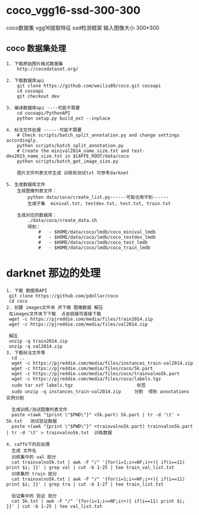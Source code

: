 # coco_vgg16-ssd-300-300
  coco数据集 vgg16提取特征 ssd检测框架 输入图像大小 300*300
 
## coco 数据集处理 

    1. 下载原始图片格式数据集 
        http://cocodataset.org/

    2. 下载数据库api
        git clone https://github.com/weiliu89/coco.git cocoapi
        cd cocoapi
        git checkout dev
        
    3. 编译数据库api ----可能不需要
        cd cocoapi/PythonAPI
        python setup.py build_ext --inplace
        
    4. 标注文件处理 ------可能不需要
        # Check scripts/batch_split_annotation.py and change settings accordingly.
        python scripts/batch_split_annotation.py
        # Create the minival2014_name_size.txt and test-dev2015_name_size.txt in $CAFFE_ROOT/data/coco
        python scripts/batch_get_image_size.py
        
        图片文件列表文件生成 训练和测试txt 可参考darknet
        
    5. 生成数据库文件
        生成图像列表文件：
            python data/coco/create_list.py------可能也用不到------ 
            生成子集  minival.txt, testdev.txt, test.txt, train.txt
            
        生成对应的数据库：
            ./data/coco/create_data.sh
            得到：
                #   - $HOME/data/coco/lmdb/coco_minival_lmdb
                #   - $HOME/data/coco/lmdb/coco_testdev_lmdb
                #   - $HOME/data/coco/lmdb/coco_test_lmdb
                #   - $HOME/data/coco/lmdb/coco_train_lmdb
# darknet 那边的处理
    1. 下载 数据库API
     git clone https://github.com/pdollar/coco
     cd coco
    2. 创建 images文件夹 并下载 图像数据 解压
     在images文件夹下下载  点击链接可直接下载
     wget -c https://pjreddie.com/media/files/train2014.zip
     wget -c https://pjreddie.com/media/files/val2014.zip

     解压
     unzip -q train2014.zip
     unzip -q val2014.zip
    3. 下载标注文件等
      cd ..
      wget -c https://pjreddie.com/media/files/instances_train-val2014.zip
      wget -c https://pjreddie.com/media/files/coco/5k.part
      wget -c https://pjreddie.com/media/files/coco/trainvalno5k.part
      wget -c https://pjreddie.com/media/files/coco/labels.tgz
      sudo tar xzf labels.tgz                        标签
      sudo unzip -q instances_train-val2014.zip     分割  得到 annotations  实例分割

      生成训练/测试图像列表文件
      paste <(awk "{print \"$PWD\"}" <5k.part) 5k.part | tr -d '\t' > 5k.txt   测试验证数据
      paste <(awk "{print \"$PWD\"}" <trainvalno5k.part) trainvalno5k.part | tr -d '\t' > trainvalno5k.txt  训练数据
      
    4. caffe下的后处理
      生成 文件名
      训练集中的 val 部分
      cat trainvalno5k.txt | awk -F "/" '{for(i=1;i<=NF;i++){ if(i==11) print $i; }}' | grep val | cut -b 1-25 | tee train_val_list.txt
      训练集的 train 部分
      cat trainvalno5k.txt | awk -F "/" '{for(i=1;i<=NF;i++){ if(i==11) print $i; }}' | grep tra | cut -b 1-27 | tee train_list.txt
      
      验证集中的 验证 部分
      cat 5k.txt | awk -F "/" '{for(i=1;i<=NF;i++){ if(i==11) print $i; }}' | cut -b 1-25 | tee val_list.txt
      
      
      
